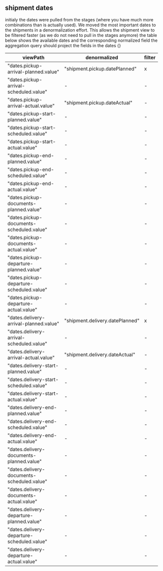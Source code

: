## shipment dates

initialy the dates were pulled from the stages (where you have much more combinations than is actually used).
We moved the most important dates to the shipments in a denormalization effort. This allows the shipment view
to be filtered faster (as we do not need to pull in the stages anymore)
the table below shows the available dates and the corresponding normalized field
the aggregation query should project the fields in the dates {}

| viewPath                                   | denormalized                    | filter |
| ------------------------------------------ | ------------------------------- | ------ |
| "dates.pickup-arrival-planned.value"       | "shipment.pickup.datePlanned"   | x      |
| "dates.pickup-arrival-scheduled.value"     | -                               | -      |
| "dates.pickup-arrival-actual.value"        | "shipment.pickup.dateActual"    | -      |
| "dates.pickup-start-planned.value"         | -                               | -      |
| "dates.pickup-start-scheduled.value"       | -                               | -      |
| "dates.pickup-start-actual.value"          | -                               | -      |
| "dates.pickup-end-planned.value"           | -                               | -      |
| "dates.pickup-end-scheduled.value"         | -                               | -      |
| "dates.pickup-end-actual.value"            | -                               | -      |
| "dates.pickup-documents-planned.value"     | -                               | -      |
| "dates.pickup-documents-scheduled.value"   | -                               | -      |
| "dates.pickup-documents-actual.value"      | -                               | -      |
| "dates.pickup-departure-planned.value"     | -                               | -      |
| "dates.pickup-departure-scheduled.value"   | -                               | -      |
| "dates.pickup-departure-actual.value"      | -                               | -      |
| "dates.delivery-arrival-planned.value"     | "shipment.delivery.datePlanned" | x      |
| "dates.delivery-arrival-scheduled.value"   | -                               | -      |
| "dates.delivery-arrival-actual.value"      | "shipment.delivery.dateActual"  | -      |
| "dates.delivery-start-planned.value"       | -                               | -      |
| "dates.delivery-start-scheduled.value"     | -                               | -      |
| "dates.delivery-start-actual.value"        | -                               | -      |
| "dates.delivery-end-planned.value"         | -                               | -      |
| "dates.delivery-end-scheduled.value"       | -                               | -      |
| "dates.delivery-end-actual.value"          | -                               | -      |
| "dates.delivery-documents-planned.value"   | -                               | -      |
| "dates.delivery-documents-scheduled.value" | -                               | -      |
| "dates.delivery-documents-actual.value"    | -                               | -      |
| "dates.delivery-departure-planned.value"   | -                               | -      |
| "dates.delivery-departure-scheduled.value" | -                               | -      |
| "dates.delivery-departure-actual.value"    | -                               | -      |
